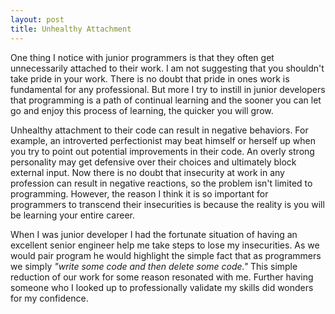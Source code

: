 ```yaml
---
layout: post
title: Unhealthy Attachment
---
```


One thing I notice with junior programmers is that they often get unnecessarily attached to their work. I am not suggesting that you shouldn't take pride in your work. There is no doubt that pride in ones work is fundamental for any professional. But more I try to instill in junior developers that programming is a path of continual learning and the sooner you can let go and enjoy this process of learning, the quicker you will grow. 

Unhealthy attachment to their code can result in negative behaviors. For example, an introverted perfectionist may beat himself or herself up when you try to point out potential improvements in their code. An overly strong personality may get defensive over their choices and ultimately block external input. Now there is no doubt that insecurity at work in any profession can result in negative reactions, so the problem isn't limited to programming. However, the reason I think it is so important for programmers to transcend their insecurities is because the reality is you will be learning your entire career.

When I was junior developer I had the fortunate situation of having an excellent senior engineer help me take steps to lose my insecurities. As we would pair program he would highlight the simple fact that as programmers we simply <cite>"write some code and then delete some code."</cite> This simple reduction of our work for some reason resonated with me. Further having someone who I looked up to professionally validate my skills did wonders for my confidence. 